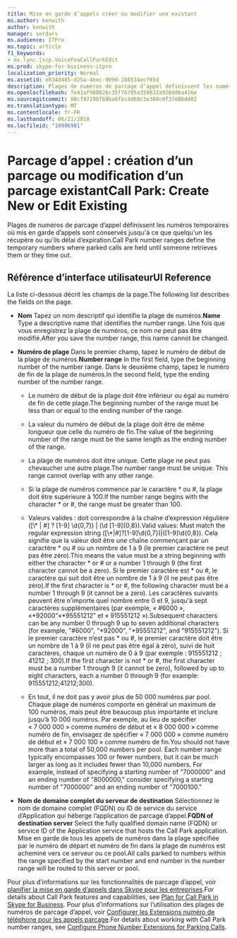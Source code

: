 ```yaml
---
title: Mise en garde d’appels créer ou modifier une existant
ms.author: kenwith
author: kenwith
manager: serdars
ms.audience: ITPro
ms.topic: article
f1_keywords:
- ms.lync.lscp.VoiceFeaCallParkEdit
ms.prod: skype-for-business-itpro
localization_priority: Normal
ms.assetid: e834d485-d25a-4eec-9090-2b8534ecf65d
description: Plages de numéros de parcage d’appel définissent les numéros temporaires où mis en garde d’appels sont conservés jusqu'à ce que quelqu'un les récupère ou qu’ils délai d’expiration.
ms.openlocfilehash: fe41af980026c35f7b705a359632a926dd6a416e
ms.sourcegitcommit: 08cf97296fb9ba6fbc4d68c3e380c8f37e86dd02
ms.translationtype: MT
ms.contentlocale: fr-FR
ms.lasthandoff: 06/21/2018
ms.locfileid: "19996981"
---
```

# <a name="call-park-create-new-or-edit-existing"></a><span data-ttu-id="69d9a-103">Parcage d’appel : création d’un parcage ou modification d’un parcage existant</span><span class="sxs-lookup"><span data-stu-id="69d9a-103">Call Park: Create New or Edit Existing</span></span>
 
<span data-ttu-id="69d9a-104">Plages de numéros de parcage d’appel définissent les numéros temporaires où mis en garde d’appels sont conservés jusqu'à ce que quelqu'un les récupère ou qu’ils délai d’expiration.</span><span class="sxs-lookup"><span data-stu-id="69d9a-104">Call Park number ranges define the temporary numbers where parked calls are held until someone retrieves them or they time out.</span></span>
  
## <a name="ui-reference"></a><span data-ttu-id="69d9a-105">Référence d’interface utilisateur</span><span class="sxs-lookup"><span data-stu-id="69d9a-105">UI Reference</span></span>

<span data-ttu-id="69d9a-106">La liste ci-dessous décrit les champs de la page.</span><span class="sxs-lookup"><span data-stu-id="69d9a-106">The following list describes the fields on the page.</span></span>
  
- <span data-ttu-id="69d9a-107">**Nom** Tapez un nom descriptif qui identifie la plage de numéros.</span><span class="sxs-lookup"><span data-stu-id="69d9a-107">**Name** Type a descriptive name that identifies the number range.</span></span> <span data-ttu-id="69d9a-108">Une fois que vous enregistrez la plage de numéros, ce nom ne peut pas être modifié.</span><span class="sxs-lookup"><span data-stu-id="69d9a-108">After you save the number range, this name cannot be changed.</span></span>
    
- <span data-ttu-id="69d9a-109">**Numéro de plage** Dans le premier champ, tapez le numéro de début de la plage de numéros.</span><span class="sxs-lookup"><span data-stu-id="69d9a-109">**Number range** In the first field, type the beginning number of the number range.</span></span> <span data-ttu-id="69d9a-110">Dans le deuxième champ, tapez le numéro de fin de la plage de numéros.</span><span class="sxs-lookup"><span data-stu-id="69d9a-110">In the second field, type the ending number of the number range.</span></span>
    
  - <span data-ttu-id="69d9a-111">Le numéro de début de la plage doit être inférieur ou égal au numéro de fin de cette plage.</span><span class="sxs-lookup"><span data-stu-id="69d9a-111">The beginning number of the range must be less than or equal to the ending number of the range.</span></span>
    
  - <span data-ttu-id="69d9a-112">La valeur du numéro de début de la plage doit être de même longueur que celle du numéro de fin.</span><span class="sxs-lookup"><span data-stu-id="69d9a-112">The value of the beginning number of the range must be the same length as the ending number of the range.</span></span>
    
  - <span data-ttu-id="69d9a-p103">La plage de numéros doit être unique. Cette plage ne peut pas chevaucher une autre plage.</span><span class="sxs-lookup"><span data-stu-id="69d9a-p103">The number range must be unique. This range cannot overlap with any other range.</span></span>
    
  - <span data-ttu-id="69d9a-115">Si la plage de numéros commence par le caractère \* ou #, la plage doit être supérieure à 100.</span><span class="sxs-lookup"><span data-stu-id="69d9a-115">If the number range begins with the character \* or #, the range must be greater than 100.</span></span>
    
  - <span data-ttu-id="69d9a-116">Valeurs valides : doit correspondre à la chaîne d’expression régulière ([\\* | #] ? [1-9] \d{0,7}) | (\d [1-9]{0,8}).</span><span class="sxs-lookup"><span data-stu-id="69d9a-116">Valid values: Must match the regular expression string ([\\*|#]?[1-9]\d{0,7})|([1-9]\d{0,8}).</span></span> <span data-ttu-id="69d9a-117">Cela signifie que la valeur doit être une chaîne commençant par un caractère \* ou # ou un nombre de 1 à 9 (le premier caractère ne peut pas être zéro).</span><span class="sxs-lookup"><span data-stu-id="69d9a-117">This means the value must be a string beginning with either the character \* or # or a number 1 through 9 (the first character cannot be a zero).</span></span> <span data-ttu-id="69d9a-118">Si le premier caractère est \* ou #, le caractère qui suit doit être un nombre de 1 à 9 (il ne peut pas être zéro).</span><span class="sxs-lookup"><span data-stu-id="69d9a-118">If the first character is \* or #, the following character must be a number 1 through 9 (it cannot be a zero).</span></span> <span data-ttu-id="69d9a-119">Les caractères suivants peuvent être n’importe quel nombre entre 0 et 9, jusqu'à sept caractères supplémentaires (par exemple, « #6000 », «\*92000"«\*95551212" et « 915551212 »).</span><span class="sxs-lookup"><span data-stu-id="69d9a-119">Subsequent characters can be any number 0 through 9 up to seven additional characters (for example, "#6000", "\*92000", "\*95551212", and "915551212").</span></span> <span data-ttu-id="69d9a-120">Si le premier caractère n’est pas \* ou #, le premier caractère doit être un nombre de 1 à 9 (il ne peut pas être égal à zéro), suivi de huit caractères, chaque un numéro de 0 à 9 (par exemple : 915551212 ; 41212 ; 300).</span><span class="sxs-lookup"><span data-stu-id="69d9a-120">If the first character is not \* or #, the first character must be a number 1 through 9 (it cannot be zero), followed by up to eight characters, each a number 0 through 9 (for example: 915551212;41212;300).</span></span>
    
  - <span data-ttu-id="69d9a-p105">En tout, il ne doit pas y avoir plus de 50 000 numéros par pool. Chaque plage de numéros comporte en général un maximum de 100 numéros, mais peut être beaucoup plus importante et inclure jusqu’à 10 000 numéros. Par exemple, au lieu de spécifier « 7 000 000 » comme numéro de début et « 8 000 000 » comme numéro de fin, envisagez de spécifier « 7 000 000 » comme numéro de début et « 7 000 100 » comme numéro de fin.</span><span class="sxs-lookup"><span data-stu-id="69d9a-p105">You should not have more than a total of 50,000 numbers per pool. Each number range typically encompasses 100 or fewer numbers, but it can be much larger as long as it includes fewer than 10,000 numbers. For example, instead of specifying a starting number of "7000000" and an ending number of "8000000," consider specifying a starting number of "7000000" and an ending number of "7000100."</span></span>
    
- <span data-ttu-id="69d9a-124">**Nom de domaine complet du serveur de destination** Sélectionnez le nom de domaine complet (FQDN) ou ID de service du service d’Application qui héberge l’application de parcage d’appel.</span><span class="sxs-lookup"><span data-stu-id="69d9a-124">**FQDN of destination server** Select the fully qualified domain name (FQDN) or service ID of the Application service that hosts the Call Park application.</span></span> <span data-ttu-id="69d9a-125">Mise en garde de tous les appels de numéros dans la plage spécifiée par le numéro de départ et numéro de fin dans la plage de numéros est acheminé vers ce serveur ou ce pool.</span><span class="sxs-lookup"><span data-stu-id="69d9a-125">All calls parked to numbers within the range specified by the start number and end number in the number range will be routed to this server or pool.</span></span>
    
<span data-ttu-id="69d9a-126">Pour plus d’informations sur les fonctionnalités de parcage d’appel, voir [planifier la mise en garde d’appels dans Skype pour les entreprises](../../../plan-your-deployment/enterprise-voice-solution/call-park.md).</span><span class="sxs-lookup"><span data-stu-id="69d9a-126">For details about Call Park features and capabilities, see [Plan for Call Park in Skype for Business](../../../plan-your-deployment/enterprise-voice-solution/call-park.md).</span></span> <span data-ttu-id="69d9a-127">Pour plus d’informations sur l’utilisation des plages de numéros de parcage d’appel, voir [Configurer les Extensions numéro de téléphone pour les appels parcage](http://technet.microsoft.com/library/fbf97624-9587-42a6-b276-1b69c574a74d.aspx).</span><span class="sxs-lookup"><span data-stu-id="69d9a-127">For details about working with Call Park number ranges, see [Configure Phone Number Extensions for Parking Calls](http://technet.microsoft.com/library/fbf97624-9587-42a6-b276-1b69c574a74d.aspx).</span></span>
  

